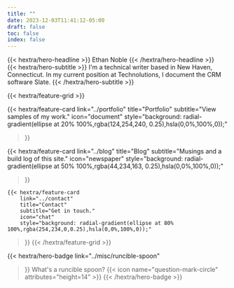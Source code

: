 ```yaml
---
title: ""
date: 2023-12-03T11:41:12-05:00
draft: false
toc: false
index: false
---
```

<div class="hx-mt-6 hx-mb-6">
{{< hextra/hero-headline >}}
  Ethan Noble
{{< /hextra/hero-headline >}}
</div>
<div class="hx-mb-12">
{{< hextra/hero-subtitle >}}
  I'm a technical writer based in New Haven, Connecticut. In my current position at Technolutions, I document the CRM software Slate. 
{{< /hextra/hero-subtitle >}}
</div>
<div class="hx-mt-6"></div>

{{< hextra/feature-grid >}}


  {{< hextra/feature-card
      link="../portfolio" 
      title="Portfolio" 
      subtitle="View samples of my work." 
      icon="document"
    style="background: radial-gradient(ellipse at 20% 100%,rgba(124,254,240, 0.25),hsla(0,0%,100%,0));" 
>}}


  {{< hextra/feature-card
        link="../blog" 
        title="Blog"
        subtitle="Musings and a build log of this site."
        icon="newspaper"
        style="background: radial-gradient(ellipse at 50% 100%,rgba(44,234,163, 0.25),hsla(0,0%,100%,0));" 
>}}

    {{< hextra/feature-card
        link="../contact"
        title="Contact"
        subtitle="Get in touch."
        icon="chat"
        style="background: radial-gradient(ellipse at 80% 100%,rgba(254,234,0,0.25),hsla(0,0%,100%,0));" 
>}}
{{< /hextra/feature-grid >}}


<div class="hx-mt-6"></div>


{{< hextra/hero-badge 
      link="../misc/runcible-spoon"
>}}
What's a runcible spoon?  {{< icon name="question-mark-circle" attributes="height=14" >}} 
{{< /hextra/hero-badge >}} 
